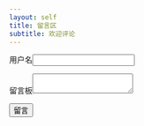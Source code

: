 ```yaml
---
layout: self
title: 留言区
subtitle: 欢迎评论
---
```

<form action="sava_book.php" method="post">
    <p>用户名<input type="text" name="username"></p>
    <p>留言板<textarea name="content"></textarea></p>
    <p><input type="submit" value="留言"></p>
</form>
